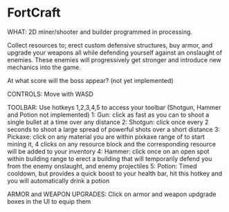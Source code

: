# FortCraft
WHAT:
2D miner/shooter and builder programmed in processing. 

Collect resources to; erect custom defensive structures, buy armor, and upgrade your weapons all while defending yourself against an onslaught of enemies. These enemies will progressively get stronger and introduce new mechanics into the game.

At what score will the boss appear? (not yet implemented)


CONTROLS: 
Move with WASD

TOOLBAR:
Use hotkeys 1,2,3,4,5 to access your toolbar (Shotgun, Hammer and Potion not implemented)
1: Gun: click as fast as you can to shoot a single bullet at a time over any distance
2: Shotgun: click once every 2 seconds to shoot a large spread of powerful shots over a short distance
3: Pickaxe: click on any material you are within pixkaxe range of to start mining it, 4 clicks on any resource block and the corresponding resource will be added to your inventory
4: Hammer: click once on an open spot within building range to erect a building that will temporarily defend you from the enemy onslaught, and enemy projectiles
5: Potion: Timed cooldown, but provides a quick boost to your health bar, hit this hotkey and you will automatically drink a potion 

ARMOR and WEAPON UPGRADES:
Click on armor and weapon updgrade boxes in the UI to equip them
